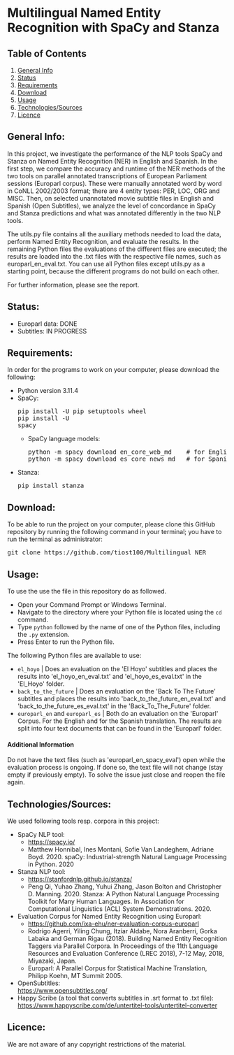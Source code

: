 # Multilingual Named Entity Recognition with SpaCy and Stanza

## Table of Contents
1. [General Info](#general-info)
2. [Status](#status)
3. [Requirements](#requirements)
4. [Download](#download)
5. [Usage](#usage)
6. [Technologies/Sources](#technologiessources)
7. [Licence](#licence)

## General Info:
In this project, we investigate the performance of the NLP tools SpaCy and Stanza on Named Entity Recognition (NER) in English and Spanish. In the first step, we compare the accuracy and runtime of the NER methods of the two tools on parallel annotated transcriptions of European Parliament sessions (Europarl corpus). These were manually annotated word by word in CoNLL 2002/2003 format; there are 4 entity types: PER, LOC, ORG and MISC. Then, on selected unannotated movie subtitle files in English and Spanish (Open Subtitles), we analyze the level of concordance in SpaCy and Stanza predictions and what was annotated differently in the two NLP tools.

The utils.py file contains all the auxiliary methods needed to load the data, perform Named Entity Recognition, and evaluate the results. In the remaining Python files the evaluations of the different files are executed; the results are loaded into the .txt files with the respective file names, such as europarl_en_eval.txt. You can use all Python files except utils.py as a starting point, because the different programs do not build on each other.

For further information, please see the report.

## Status:
- Europarl data: DONE
- Subtitles: IN PROGRESS

## Requirements:
In order for the programs to work on your computer, please download the following:
- Python version 3.11.4
- SpaCy:<pre>pip install -U pip setuptools wheel <br>pip install -U spacy </pre>
  - SpaCy language models:
    <pre>python -m spacy download en_core_web_md    # for English <br>python -m spacy download es_core_news_md   # for Spanish</pre>
- Stanza:<pre>pip install stanza</pre>

## Download:
To be able to run the project on your computer, please clone this GitHub repository by running the following command in your terminal; you have to run the terminal as administrator:
<pre>git clone https://github.com/tiost100/Multilingual_NER</pre>

## Usage:
To use the use the file in this repository do as followed.
 - Open your Command Prompt or Windows Terminal.
 - Navigate to the directory where your Python file is located using the `cd` command.
 - Type `python` followed by the name of one of the Python files, including the `.py` extension.
 - Press Enter to run the Python file.

The following Python files are available to use:
 - `el_hoyo`  | Does an evaluation on the 'El Hoyo' subtitles and places the results into 'el_hoyo_en_eval.txt' and 'el_hoyo_es_eval.txt' in the 'El_Hoyo' folder.
 - `back_to_the_future`  | Does an evaluation on the 'Back To The Future' subtitles and places the results into 'back_to_the_future_en_eval.txt' and 'back_to_the_future_es_eval.txt' in the 'Back_To_The_Future' folder.
 - `europarl_en` and `europarl_es` | Both do an evaluation on the 'Europarl' Corpus. For the English and for the Spanish translation. The results are split into four text documents that can be found in the 'Europarl' folder.

#### Additional Information

Do not have the text files (such as 'europarl_en_spacy_eval') open while the evaluation process is ongoing. 
If done so, the text file will not change (stay empty if previously empty).
To solve the issue just close and reopen the file again.

## Technologies/Sources:
We used following tools resp. corpora in this project:
- SpaCy NLP tool:
  - https://spacy.io/
  - Matthew Honnibal, Ines Montani, Sofie Van Landeghem, Adriane Boyd. 2020. spaCy: Industrial-strength Natural Language Processing in Python. 2020
- Stanza NLP tool:
  - https://stanfordnlp.github.io/stanza/
  - Peng Qi, Yuhao Zhang, Yuhui Zhang, Jason Bolton and Christopher D. Manning. 2020. Stanza: A Python Natural Language Processing Toolkit for Many Human Languages. In Association for Computational Linguistics (ACL) System Demonstrations. 2020.
- Evaluation Corpus for Named Entity Recognition using Europarl:
  - https://github.com/ixa-ehu/ner-evaluation-corpus-europarl
  - Rodrigo Agerri, Yiling Chung, Itziar Aldabe, Nora Aranberri, Gorka Labaka and German Rigau (2018). Building Named Entity Recognition Taggers via Parallel Corpora. In Proceedings of the 11th Language Resources and Evaluation Conference (LREC 2018), 7-12 May, 2018, Miyazaki, Japan.
  - Europarl: A Parallel Corpus for Statistical Machine Translation, Philipp Koehn, MT Summit 2005.
- OpenSubtitles: <br />https://www.opensubtitles.org/
- Happy Scribe (a tool that converts subtitles in .srt format to .txt file): <br />https://www.happyscribe.com/de/untertitel-tools/untertitel-converter

## Licence:
We are not aware of any copyright restrictions of the material.
